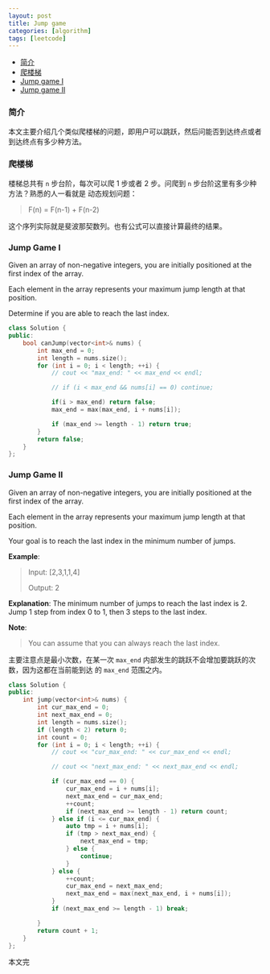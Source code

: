 ```yaml
---
layout: post
title: Jump game
categories: [algorithm]
tags: [leetcode]
---
```


+ [简介](#intro)
+ [爬楼梯](#ladder)
+ [Jump game I](#game1)
+ [Jump game II](#game2)

<a id="intro"></a>

### 简介

本文主要介绍几个类似爬楼梯的问题，即用户可以跳跃，然后问能否到达终点或者到达终点有多少种方法。

<a id="ladder"></a>

### 爬楼梯

楼梯总共有 `n` 步台阶，每次可以爬 1 步或者 2 步。问爬到 `n` 步台阶这里有多少种方法？熟悉的人一看就是
动态规划问题：

> F(n) = F(n-1) + F(n-2)

这个序列实际就是斐波那契数列。也有公式可以直接计算最终的结果。

<a id="game1"></a>

### Jump Game I

Given an array of non-negative integers, you are initially positioned at the first index of the array.

Each element in the array represents your maximum jump length at that position.

Determine if you are able to reach the last index.

```cpp
class Solution {
public:
    bool canJump(vector<int>& nums) {
        int max_end = 0;
        int length = nums.size();
        for (int i = 0; i < length; ++i) {
            // cout << "max_end: " << max_end << endl;

            // if (i < max_end && nums[i] == 0) continue;

            if(i > max_end) return false;
            max_end = max(max_end, i + nums[i]);

            if (max_end >= length - 1) return true;
        }
        return false;
    }
};
```

<a id="game2"></a>

### Jump Game II

Given an array of non-negative integers, you are initially positioned at the first index of the array.

Each element in the array represents your maximum jump length at that position.

Your goal is to reach the last index in the minimum number of jumps.

**Example**:

> Input: [2,3,1,1,4]
>
> Output: 2

**Explanation**: The minimum number of jumps to reach the last index is 2.
    Jump 1 step from index 0 to 1, then 3 steps to the last index.

**Note**:

> You can assume that you can always reach the last index.

主要注意点是最小次数，在某一次 `max_end` 内部发生的跳跃不会增加要跳跃的次数，因为这都在当前能到达
的 `max_end` 范围之内。

```cpp
class Solution {
public:
    int jump(vector<int>& nums) {
        int cur_max_end = 0;
        int next_max_end = 0;
        int length = nums.size();
        if (length < 2) return 0;
        int count = 0;
        for (int i = 0; i < length; ++i) {
            // cout << "cur_max_end: " << cur_max_end << endl;

            // cout << "next_max_end: " << next_max_end << endl;

            if (cur_max_end == 0) {
                cur_max_end = i + nums[i];
                next_max_end = cur_max_end;
                ++count;
                if (next_max_end >= length - 1) return count;
            } else if (i <= cur_max_end) {
                auto tmp = i + nums[i];
                if (tmp > next_max_end) {
                    next_max_end = tmp;
                } else {
                    continue;
                }
            } else {
                ++count;
                cur_max_end = next_max_end;
                next_max_end = max(next_max_end, i + nums[i]);
            }
            if (next_max_end >= length - 1) break;

        }
        return count + 1;
    }
};
```

本文完
